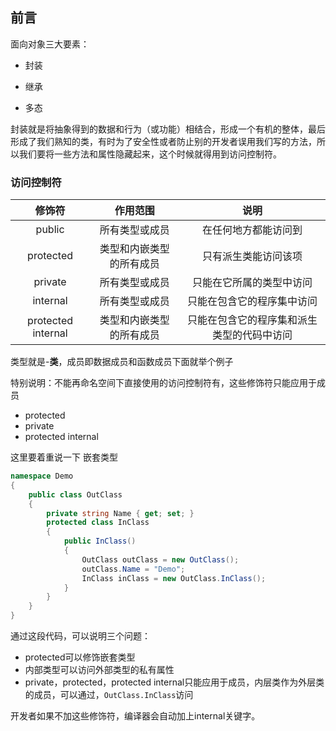 ## 前言

面向对象三大要素：

- 封装

- 继承

- 多态

 封装就是将抽象得到的数据和行为（或功能）相结合，形成一个有机的整体，最后形成了我们熟知的类，有时为了安全性或者防止别的开发者误用我们写的方法，所以我们要将一些方法和属性隐藏起来，这个时候就得用到访问控制符。

### 访问控制符

|       修饰符       |         作用范围         |                    说明                    |
| :----------------: | :----------------------: | :----------------------------------------: |
|       public       |      所有类型或成员      |            在任何地方都能访问到            |
|     protected      | 类型和内嵌类型的所有成员 |            只有派生类能访问该项            |
|      private       |      所有类型或成员      |          只能在它所属的类型中访问          |
|      internal      |      所有类型或成员      |         只能在包含它的程序集中访问         |
| protected internal | 类型和内嵌类型的所有成员 | 只能在包含它的程序集和派生类型的代码中访问 |

类型就是-**类**，成员即数据成员和函数成员下面就举个例子

特别说明：不能再命名空间下直接使用的访问控制符有，这些修饰符只能应用于成员

- protected
- private
- protected internal

这里要着重说一下 嵌套类型

```c#
namespace Demo
{
    public class OutClass
    {
        private string Name { get; set; }
        protected class InClass
        {
            public InClass()
            {
                OutClass outClass = new OutClass();
                outClass.Name = "Demo";
                InClass inClass = new OutClass.InClass();
            }
        }
    }
}
```

通过这段代码，可以说明三个问题：

- protected可以修饰嵌套类型
- 内部类型可以访问外部类型的私有属性
- private，protected，protected internal只能应用于成员，内层类作为外层类的成员，可以通过，`OutClass.InClass`访问

开发者如果不加这些修饰符，编译器会自动加上internal关键字。